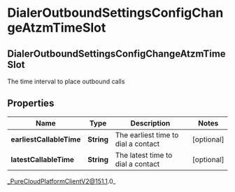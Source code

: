 # DialerOutboundSettingsConfigChangeAtzmTimeSlot

## DialerOutboundSettingsConfigChangeAtzmTimeSlot
The time interval to place outbound calls

## Properties

|Name | Type | Description | Notes|
|------------ | ------------- | ------------- | -------------|
| **earliestCallableTime** | **String** | The earliest time to dial a contact | [optional] |
| **latestCallableTime** | **String** | The latest time to dial a contact | [optional] |



_PureCloudPlatformClientV2@151.1.0_
